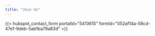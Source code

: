 ```yaml
---
title: "Join Us"
---
```


{{< hubspot_contact_form portalId="5413615" formId="052af14a-58cd-47e1-9deb-5ab1ba79a83d" >}}